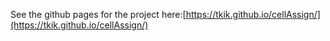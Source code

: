 See the github pages for the project here:[https://tkik.github.io/cellAssign/](https://tkik.github.io/cellAssign/)
